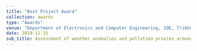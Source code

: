 ```yaml
---
title: "Best Project Award"
collection: awards
type: "Awards"
venue: "Department of Electronics and Computer Engineering, IOE, Tribhuvan University"
date: 2019-11-15
sub_title: Assessment of weather anomalies and pollution proxies around Kathmandu valley 
---
```

